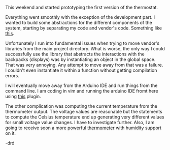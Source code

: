 This weekend and started prototyping the first version of the thermostat.

Everything went smoothly with the exception of the development part. I wanted
to build some abstractions for the different components of the system, starting
by separating my code and vendor's code. Something like
[this](http://arduino.stackexchange.com/a/579).

Unfortunately I run into fundamental issues when trying to move vendor's
libraries from the main project directory. What is worse, the only way I could
successfully use the library that abstracts the interactions with the backpacks
(displays) was by instantiating an object in the global space. That was very
annoying. Any attempt to move away from that was a failure. I couldn't even
instantiate it within a function without getting compilation errors.

I will eventually move away from the Arduino IDE and run things from the
command line.  I am coding in vim and running the arduino IDE fromt here using
[this](http://usevim.com/2015/05/25/hardy/) plugin.

The other complication was computing the current temperature from the
thermometer output.  The voltage values are reasonable but the statements to
compute the Celsius temperature end up generating very different values for
small voltage value changes. I have to investigate further. Also, I am going to
receive soon a more powerful
[thermometer](https://www.adafruit.com/products/1899) with humidity support on
it.

-drd
